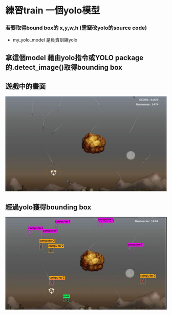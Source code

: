# 練習train 一個yolo模型
### 若要取得bound box的 x,y,w,h  (需竄改yolo的source code)
- my_yolo_model 是負責訓練yolo
## 拿這個model 藉由yolo指令或YOLO package的.detect_image()取得bounding box
## 遊戲中的畫面
![image](https://github.com/B0544218/research_portfolio/blob/master/yolo/missle21.JPG)
## 經過yolo獲得bounding box
![image](https://github.com/B0544218/research_portfolio/blob/master/yolo/game.JPG)
